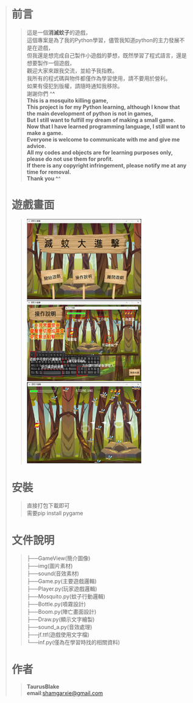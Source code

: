 ># 前言
>>這是一個**消滅蚊子**的遊戲，  
>>這個專案是為了我的Python學習，儘管我知道python的主力發展不是在遊戲，  
>>但我還是想完成自己製作小遊戲的夢想，既然學習了程式語言，還是想要製作一個遊戲，  
>>觀迎大家來跟我交流，並給予我指教。  
>>我所有的程式碼與物件都僅作為學習使用，請不要用於營利。  
>>如果有侵犯到版權，請隨時通知我移除。  
>>謝謝你們 ^__^    
>>This is a mosquito killing game,  
>>This project is for my Python learning, although I know that the main development of python is not in games,  
>>But I still want to fulfill my dream of making a small game.  
>>Now that I have learned programming language, I still want to make a game.  
>>Everyone is welcome to communicate with me and give me advice.  
>>All my codes and objects are for learning purposes only, please do not use them for profit.  
>>If there is any copyright infringement, please notify me at any time for removal.  
>>Thank you ^__^  
># 遊戲畫面
>><img src="https://github.com/TaurusBlake/Mosquito_game/blob/main/GameView/GameView1.png" alt="Editor" width="300">
>><img src="https://github.com/TaurusBlake/Mosquito_game/blob/main/GameView/GameView2.png" alt="Editor" width="300">
>><img src="https://github.com/TaurusBlake/Mosquito_game/blob/main/GameView/GameView3.png" alt="Editor" width="300">  
># 安裝
>>直接打包下載即可  
>>需要pip install pygame
># 文件說明
>>├──GameView(簡介圖像)  
>>├──img(圖片素材)  
>>├──sound(音效素材)  
>>├──Game.py(主要遊戲邏輯)  
>>├──Player.py(玩家遊戲邏輯)  
>>├──Mosquito.py(蚊子行動邏輯)  
>>├──Bottle.py(噴霧設計)  
>>├──Boom.py(陣亡畫面設計)  
>>├──Draw.py(顯示文字繪製)  
>>├──sound_a.py(音效處理)  
>>├──jf.ttf(遊戲使用文字檔)  
>>└──inf.py(僅為在學習時找的相關資料)
>>  
># 作者
>>**TaurusBlake**  
>>**email**:shamgarxie@gmail.com
